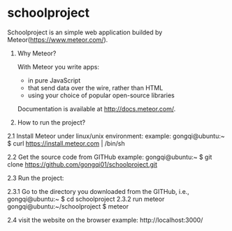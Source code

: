 # schoolproject

Schoolproject is an simple web application builded by Meteor(https://www.meteor.com/).

1. Why Meteor?

   With Meteor you write apps:

    - in pure JavaScript
    - that send data over the wire, rather than HTML
    - using your choice of popular open-source libraries

   Documentation is available at http://docs.meteor.com/.

2. How to run the project?

 2.1 Install Meteor under linux/unix environment:
  example: gongqi@ubuntu:~ $ curl https://install.meteor.com | /bin/sh

 2.2 Get the source code from GITHub
  example: gongqi@ubuntu:~ $ git clone https://github.com/gongqi01/schoolproject.git

 2.3 Run the project:
  
   2.3.1 Go to the directory you downloaded from the GITHub, i.e., 
      gongqi@ubuntu:~ $ cd schoolproject
   2.3.2 run meteor
      gongqi@ubuntu:~/schoolproject $ meteor

 2.4 visit the website on the browser 
    example: http://localhost:3000/
